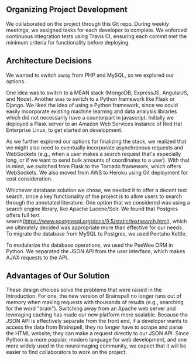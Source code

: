 ## Organizing Project Development

We collaborated on the project through this Git repo. During weekly meetings, we assigned tasks for each developer to complete. We enforced continuous integration tests using Travis CI, ensuring each commit met the minimum criteria for functionality before deploying.

## Architecture Decisions

We wanted to switch away from PHP and MySQL, so we explored our options.

One idea was to switch to a MEAN stack (MongoDB, ExpressJS, AngularJS, and Node). Another was to switch to a Python framework like Flask or Django. We liked the idea of using a Python framework, since we could easily incorporate existing machine learning and data analysis libraries which did not necessarily have a counterpart in javascript. Initially we deployed a Flask server to an Amazon Web Services instance of Red Hat Enterprise Linux, to get started on development.

As we further explored our options for finalizing the stack, we realized that we might also need to eventually incorporate asynchronous requests and WebSockets (e.g., when a user makes a search request that's especially long, or if we want to send bulk amounts of coordinates to a user). With that in mind, we switched from Flask to the Tornado framework, which offers WebSockets. We also moved from AWS to Heroku using Git deployment for cost consideration.

Whichever database solution we chose, we needed it to offer a decent text search, since a key functionality of the project is to allow users to search through the annotated literature. One option that we considered was using a search engine library, like Apache Lucene/Solr. We found that Postgres offers full text search(https://www.postgresql.org/docs/9.5/static/textsearch.html), which we ultimately decided was appropriate more than effective for our needs. To migrate the database from MySQL to Postgres, we used Pentaho Kettle.

To modularize the database operations, we used the PeeWee ORM in Python. We separated the JSON API from the user interface, which makes AJAX requests to the API.

## Advantages of Our Solution

These design choices solve the problems that were raised in the Introduction. For one, the new version of Brainspell no longer runs out of memory when making requests with thousands of results (e.g., searching for the word "brain"). Switching away from an Apache web server and leveraging caching has made our new platform more scalable. Because the JSON API is effectively separate from the front end, if a developer wants to access the data from Brainspell, they no longer have to scrape and parse the HTML website; they can make a request directly to our JSON API. Since Python is a more popular, modern language for web development, and one more widely used in the neuroimaging community, we expect that it will be easier to find collaborators to work on the project.
